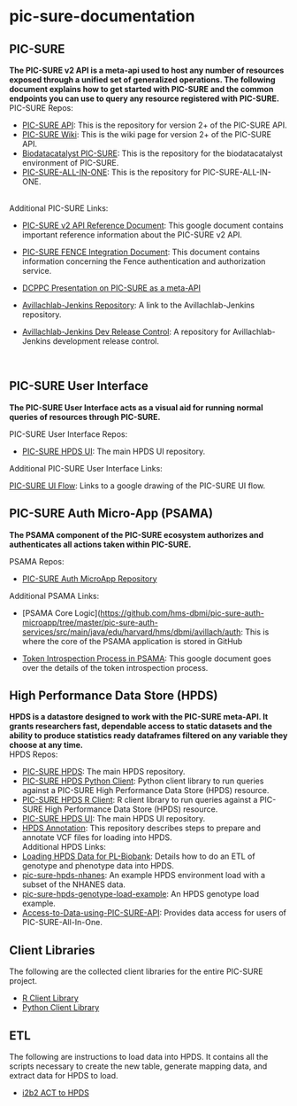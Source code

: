 # pic-sure-documentation
## PIC-SURE
**The PIC-SURE v2 API is a meta-api used to host any number of resources exposed through a unified set of generalized operations. The following document explains how to get started with PIC-SURE and the common endpoints you can use to query any resource registered with PIC-SURE.**  
PIC-SURE Repos:
- [PIC-SURE API](https://github.com/hms-dbmi/pic-sure): This is the repository for version 2+ of the PIC-SURE API.
- [PIC-SURE Wiki](https://github.com/hms-dbmi/pic-sure/wiki): This is the wiki page for version 2+ of the PIC-SURE API.
- [Biodatacatalyst PIC-SURE](https://github.com/hms-dbmi/biodatacatalyst-pic-sure): This is the repository for the biodatacatalyst environment of PIC-SURE.
- [PIC-SURE-ALL-IN-ONE](https://github.com/hms-dbmi/pic-sure-all-in-one): This is the repository for PIC-SURE-ALL-IN-ONE. 

<br>
Additional PIC-SURE Links: </br>

- [PIC-SURE v2 API Reference Document](https://docs.google.com/document/d/176CWrIoozihbng1A7Y9nSjhcen-ILFlO3rNRg73V_G8/edit?usp=sharing): This google document contains important reference information about the PIC-SURE v2 API.

- [PIC-SURE FENCE Integration Document](https://docs.google.com/document/d/1fZfx5sgZCfd-2KP3_W60xfCRJaQjgmvKbEQiu-zNHqc/edit?usp=sharing): This document contains information concerning the Fence authentication and authorization service.

- [DCPPC Presentation on PIC-SURE as a meta-API](https://docs.google.com/presentation/d/1IDdoaV_9Bsy4ANqODiStpOICEGtCyvRQibrvLbInBJ4/edit?usp=sharing)

- [Avillachlab-Jenkins Repository](https://github.com/hms-dbmi/avillachlab-jenkins): A link to the Avillachlab-Jenkins repository.

- [Avillachlab-Jenkins Dev Release Control](https://github.com/hms-dbmi/avillachlab-jenkins-dev-release-control): A repository for Avillachlab-Jenkins development release control.

</br>

## PIC-SURE User Interface
**The PIC-SURE User Interface acts as a visual aid for running normal queries of resources through PIC-SURE.**  

PIC-SURE User Interface Repos:
- [PIC-SURE HPDS UI](https://github.com/hms-dbmi/pic-sure-hpds-ui): The main HPDS UI repository.

Additional PIC-SURE User Interface Links:

[PIC-SURE UI Flow](https://docs.google.com/drawings/d/1RdODBD9ofrweUSbFllEo_0xYaAX0B7RGBf9FcoltnGs/edit?usp=sharing): Links to a google drawing of the PIC-SURE UI flow.

## PIC-SURE Auth Micro-App (PSAMA)

**The PSAMA component of the PIC-SURE ecosystem authorizes and authenticates all actions taken within PIC-SURE.**  

PSAMA Repos:
- [PIC-SURE Auth MicroApp Repository](https://github.com/hms-dbmi/pic-sure-auth-microapp)

Additional PSAMA Links:
- [PSAMA Core Logic](https://github.com/hms-dbmi/pic-sure-auth-microapp/tree/master/pic-sure-auth-services/src/main/java/edu/harvard/hms/dbmi/avillach/auth: This is where the core of the PSAMA application is stored in GitHub

- [Token Introspection Process in PSAMA](https://docs.google.com/document/d/1UPKw8L-TMt4r0eOKSK8j9v0hBGDMp5EtQKjqJhxXsrE/edit?usp=sharing): This google document goes over the details of the token introspection process.


## High Performance Data Store (HPDS)

**HPDS is a datastore designed to work with the PIC-SURE meta-API. It grants researchers fast, dependable access to static datasets and the ability to produce statistics ready dataframes filtered on any variable they choose at any time.**  
HPDS Repos:
- [PIC-SURE HPDS](https://github.com/hms-dbmi/pic-sure-hpds): The main HPDS repository.
- [PIC-SURE HPDS Python Client](https://github.com/hms-dbmi/pic-sure-python-adapter-hpds): Python client library to run queries against a PIC-SURE High Performance Data Store (HPDS) resource.
- [PIC-SURE HPDS R Client](https://github.com/hms-dbmi/pic-sure-r-adapter-hpds): R client library to run queries against a PIC-SURE High Performance Data Store (HPDS) resource.
- [PIC-SURE HPDS UI](https://github.com/hms-dbmi/pic-sure-hpds-ui): The main HPDS UI repository.
- [HPDS Annotation](https://github.com/bch-gnome/hpds_annotation): This repository describes steps to prepare and annotate VCF files for loading into HPDS. </br>
Additional HPDS Links:
- [Loading HPDS Data for PL-Biobank](https://docs.google.com/document/d/1ssrzx__h4EmbHMlwZ9afQvwXxZ9KvNYPx51mqXcFIGw/edit?usp=sharing): Details how to do an ETL of genotype and phenotype data into HPDS.
- [pic-sure-hpds-nhanes](https://github.com/hms-dbmi/pic-sure-hpds-phenotype-load-example): An example HPDS environment load with a subset of the NHANES data.
- [pic-sure-hpds-genotype-load-example](https://github.com/hms-dbmi/pic-sure-hpds-genotype-load-example): An HPDS genotype load example.
- [Access-to-Data-using-PIC-SURE-API](https://github.com/hms-dbmi/Access-to-Data-using-PIC-SURE-API): Provides data access for users of PIC-SURE-All-In-One.

## Client Libraries
The following are the collected client libraries for the entire PIC-SURE project.

- [R Client Library](https://github.com/hms-dbmi/pic-sure-r-client)
- [Python Client Library](https://github.com/hms-dbmi/pic-sure-python-client)

## ETL 
The following are instructions to load data into HPDS. It contains all the scripts necessary to create the new table, generate mapping data, and extract  data for HPDS to load.

- [i2b2 ACT to HPDS](https://github.com/hms-dbmi/i2b2ACTtoHPDS/tree/master/Latest)
